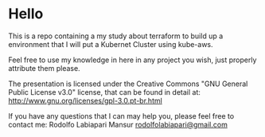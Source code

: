 # Hello

This is a repo containing a my study about terraform to build up a 
environment that I will put a Kubernet Cluster using kube-aws.

Feel free to use my knowledge in here in any project you wish, just
properly attribute them please.

The presentation is licensed under the Creative Commons
"GNU General Public License v3.0" license, that can be
found in detail at: http://www.gnu.org/licenses/gpl-3.0.pt-br.html

If you have any questions that I can may help you, please feel free 
to contact me:
  Rodolfo Labiapari Mansur
  rodolfolabiapari@gmail.com
